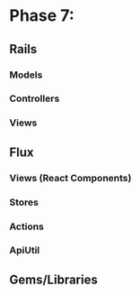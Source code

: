 # Phase 7: 

## Rails

### Models
### Controllers
### Views

## Flux

### Views (React Components)
### Stores
### Actions
### ApiUtil

## Gems/Libraries
